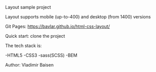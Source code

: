 Layout sample project

Layout supports mobile (up-to-400) and desktop (from 1400) versions

Git Pages: https://bavlar.github.io/html-css-layout/

Quick start: clone the project

The tech stack is:

-HTML5 -CSS3 -sass(SCSS) -BEM

Author: Vladimir Baisen
